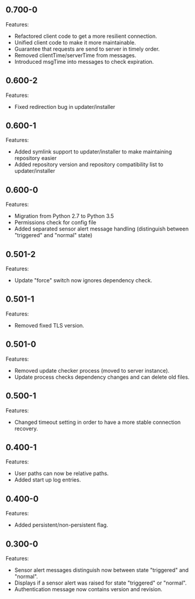 ## 0.700-0

Features:

* Refactored client code to get a more resilient connection.
* Unified client code to make it more maintainable.
* Guarantee that requests are send to server in timely order.
* Removed clientTime/serverTime from messages.
* Introduced msgTime into messages to check expiration.

## 0.600-2

Features:

* Fixed redirection bug in updater/installer

## 0.600-1

Features:

* Added symlink support to updater/installer to make maintaining repository easier
* Added repository version and repository compatibility list to updater/installer 

## 0.600-0

Features:

* Migration from Python 2.7 to Python 3.5
* Permissions check for config file
* Added separated sensor alert message handling (distinguish between "triggered" and "normal" state)

## 0.501-2

Features:

* Update "force" switch now ignores dependency check.

## 0.501-1

Features:

* Removed fixed TLS version.

## 0.501-0

Features:

* Removed update checker process (moved to server instance).
* Update process checks dependency changes and can delete old files.

## 0.500-1

Features:

* Changed timeout setting in order to have a more stable connection recovery.

## 0.400-1

Features:

* User paths can now be relative paths.
* Added start up log entries.

## 0.400-0

Features:

* Added persistent/non-persistent flag.

## 0.300-0

Features:

* Sensor alert messages distinguish now between state "triggered" and "normal".
* Displays if a sensor alert was raised for state "triggered" or "normal".
* Authentication message now contains version and revision.

